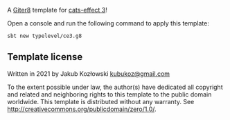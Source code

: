 A [Giter8][g8] template for [cats-effect 3](https://github.com/typelevel/cats-effect/tree/series/3.x)!

Open a console and run the following command to apply this template:
 ```
sbt new typelevel/ce3.g8
 ```

Template license
----------------
Written in 2021 by Jakub Kozłowski <kubukoz@gmail.com>

To the extent possible under law, the author(s) have dedicated all copyright and related
and neighboring rights to this template to the public domain worldwide.
This template is distributed without any warranty. See <http://creativecommons.org/publicdomain/zero/1.0/>.

[g8]: http://www.foundweekends.org/giter8/
